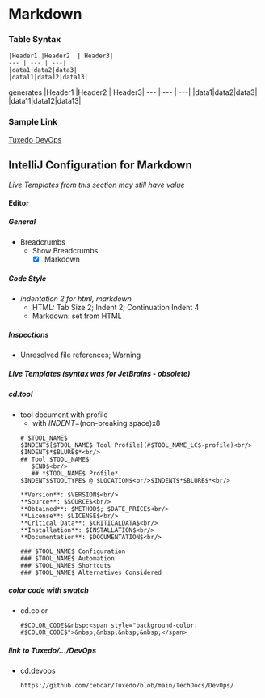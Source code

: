 # Markdown

### Table Syntax
``` plaintext
|Header1 |Header2  | Header3|
--- | --- | ---|
|data1|data2|data3|
|data11|data12|data13|
```
generates
|Header1 |Header2  | Header3|
--- | --- | ---|
|data1|data2|data3|
|data11|data12|data13|

### Sample Link
 [Tuxedo DevOps](https://github.com/cebcar/Tuxedo/blob/main/TechDocs/DevOps/)

## IntelliJ Configuration for Markdown
*Live Templates from this section may still have value*

#### Editor
##### General
- Breadcrumbs
  - Show Breadcrumbs
    - [x] Markdown

##### Code Style
- *indentation 2 for html, markdown*
  - HTML: Tab Size 2; Indent 2; Continuation Indent 4
  - Markdown: set from HTML
##### Inspections
- Unresolved file references; Warning

##### Live Templates (syntax was for JetBrains - obsolete)
##### cd.tool
- tool document with profile
  - with $INDENT$=(non-breaking space)x8
  ```plaintext
  # $TOOL_NAME$
  $INDENT$[$TOOL_NAME$ Tool Profile](#$TOOL_NAME_LC$-profile)<br/>
  $INDENT$*$BLURB$*<br/>
  ## Tool $TOOL_NAME$
     $END$<br/>
     ## *$TOOL_NAME$ Profile*
  $INDENT$$TOOLTYPE$ @ $LOCATION$<br/>$INDENT$*$BLURB$*<br/>
  
  **Version**: $VERSION$<br/>
  **Source**: $SOURCE$<br/>
  **Obtained**: $METHOD$; $DATE_PRICE$<br/>
  **License**: $LICENSE$<br/>
  **Critical Data**: $CRITICALDATA$<br/>
  **Installation**: $INSTALLATION$<br/>
  **Documentation**: $DOCUMENTATION$<br/>
  
  ### $TOOL_NAME$ Configuration
  ### $TOOL_NAME$ Automation
  ### $TOOL_NAME$ Shortcuts
  ### $TOOL_NAME$ Alternatives Considered
  ```

##### color code with swatch
- cd.color
  ```plaintext
  #$COLOR_CODE$&nbsp;<span style="background-color: #$COLOR_CODE$">&nbsp;&nbsp;&nbsp;&nbsp;</span>
  ```

##### link to Tuxedo/.../DevOps
- cd.devops
  ```plaintext
  https://github.com/cebcar/Tuxedo/blob/main/TechDocs/DevOps/
  ```
